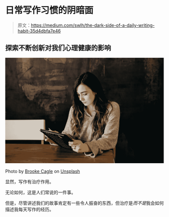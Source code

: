 # 日常写作习惯的阴暗面

> 原文：<https://medium.com/swlh/the-dark-side-of-a-daily-writing-habit-35d4dbfa7e46>

## 探索不断创新对我们心理健康的影响

![](img/d89846ae0a5b35636d37cf3b3b90e700.png)

Photo by [Brooke Cagle](https://unsplash.com/@brookecagle?utm_source=unsplash&utm_medium=referral&utm_content=creditCopyText) on [Unsplash](https://unsplash.com/@brookecagle?utm_source=unsplash&utm_medium=referral&utm_content=creditCopyText)

显然，写作有治疗作用。

无论如何，这是人们常说的一件事。

但是，尽管讲述我们的故事肯定有一些令人振奋的东西，但治疗是*而不是*我会如何描述我每天写作的经历。